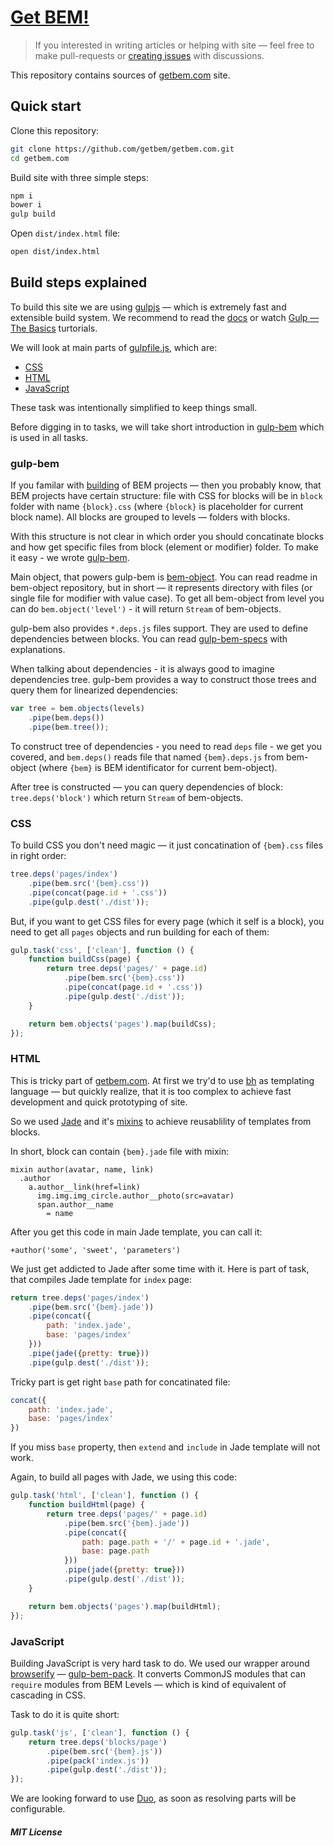 # [Get BEM!](https://getbem.com)

> If you interested in writing articles or helping with site — feel free to make pull-requests or [creating issues](https://github.com/floatdrop/getbem.com/issues) with discussions.

This repository contains sources of [getbem.com](https://getbem.com) site.

## Quick start

Clone this repository:

```bash
git clone https://github.com/getbem/getbem.com.git
cd getbem.com
```

Build site with three simple steps:

```bash
npm i
bower i
gulp build
```

Open `dist/index.html` file:

```bash
open dist/index.html
```

## Build steps explained

To build this site we are using [gulpjs](http://gulpjs.com/) — which is extremely fast and extensible build system. We recommend to read the [docs](https://github.com/gulpjs/gulp/blob/master/docs/getting-started.md) or watch [Gulp — The Basics](http://www.youtube.com/playlist?list=PLRk95HPmOM6PN-G1xyKj9q6ap_dc9Yckm) turtorials.

We will look at main parts of [gulpfile.js](gulpfile.js), which are:

 * [CSS](#css)
 * [HTML](#html)
 * [JavaScript](#javascript)

These task was intentionally simplified to keep things small.

Before digging in to tasks, we will take short introduction in [gulp-bem](https://github.com/floatdrop/gulp-bem) which is used in all  tasks.

### gulp-bem

If you familar with [building](http://getbem.com/building.html) of BEM projects — then you probably know, that BEM projects have certain structure: file with CSS for blocks will be in `block` folder with name `{block}.css` (where `{block}` is placeholder for current block name). All blocks are grouped to levels — folders with blocks.

With this structure is not clear in which order you should concatinate blocks and how get specific files from block (element or modifier) folder. To make it easy - we wrote [gulp-bem](https://github.com/floatdrop/gulp-bem).

Main object, that powers gulp-bem is [bem-object](https://github.com/floatdrop/bem-object). You can read readme in bem-object repository, but in short — it represents directory with files (or single file for modifier with value case). To get all bem-object from level you can do `bem.object('level')` - it will return `Stream` of bem-objects.

gulp-bem also provides `*.deps.js` files support. They are used to define dependencies between blocks. You can read [gulp-bem-specs](https://github.com/floatdrop/gulp-bem-specs) with explanations.

When talking about dependencies - it is always good to imagine dependencies tree. gulp-bem provides a way to construct those trees and query them for linearized dependencies:

```js
var tree = bem.objects(levels)
    .pipe(bem.deps())
    .pipe(bem.tree());
```

To construct tree of dependencies - you need to read `deps` file - we get you covered, and `bem.deps()` reads file that named `{bem}.deps.js` from bem-object (where `{bem}` is BEM identificator for current bem-object).

After tree is constructed — you can query dependencies of block: `tree.deps('block')` which return `Stream` of bem-objects.

### CSS

To build CSS you don't need magic — it just concatination of `{bem}.css` files in right order:

```js
tree.deps('pages/index')
    .pipe(bem.src('{bem}.css'))
    .pipe(concat(page.id + '.css'))
    .pipe(gulp.dest('./dist'));
```

But, if you want to get CSS files for every page (which it self is a block), you need to get all `pages` objects and run building for each of them:

```js
gulp.task('css', ['clean'], function () {
    function buildCss(page) {
        return tree.deps('pages/' + page.id)
            .pipe(bem.src('{bem}.css'))
            .pipe(concat(page.id + '.css'))
            .pipe(gulp.dest('./dist'));
    }

    return bem.objects('pages').map(buildCss);
});
```

### HTML

This is tricky part of [getbem.com](https://getbem.com). At first we try'd to use [bh](https://github.com/bem/bh) as templating language — but quickly realize, that it is too complex to achieve fast development and quick prototyping of site.

So we used [Jade](jade-lang.com) and it's [mixins](http://jade-lang.com/reference/mixins/) to achieve reusablility of templates from blocks.

In short, block can contain `{bem}.jade` file with mixin:

```jade
mixin author(avatar, name, link)
  .author
    a.author__link(href=link)
      img.img.img_circle.author__photo(src=avatar)
      span.author__name
        = name
```

After you get this code in main Jade template, you can call it:

```jade
+author('some', 'sweet', 'parameters')
```

We just get addicted to Jade after some time with it. Here is part of task, that compiles Jade template for `index` page:

```js
return tree.deps('pages/index')
    .pipe(bem.src('{bem}.jade'))
    .pipe(concat({
        path: 'index.jade',
        base: 'pages/index'
    }))
    .pipe(jade({pretty: true}))
    .pipe(gulp.dest('./dist'));
```

Tricky part is get right `base` path for concatinated file:

```js
concat({
    path: 'index.jade',
    base: 'pages/index'
})
```

If you miss `base` property, then `extend` and `include` in Jade template will not work.

Again, to build all pages with Jade, we using this code:

```js
gulp.task('html', ['clean'], function () {
    function buildHtml(page) {
        return tree.deps('pages/' + page.id)
            .pipe(bem.src('{bem}.jade'))
            .pipe(concat({
                path: page.path + '/' + page.id + '.jade',
                base: page.path
            }))
            .pipe(jade({pretty: true}))
            .pipe(gulp.dest('./dist'));
    }

    return bem.objects('pages').map(buildHtml);
});
```

### JavaScript

Building JavaScript is very hard task to do. We used our wrapper around [browserify](browserify.org) — [gulp-bem-pack](https://github.com/floatdrop/gulp-bem-pack). It converts CommonJS modules that can `require` modules from BEM Levels — which is kind of equivalent of cascading in CSS.

Task to do it is quite short:

```js
gulp.task('js', ['clean'], function () {
    return tree.deps('blocks/page')
        .pipe(bem.src('{bem}.js'))
        .pipe(pack('index.js'))
        .pipe(gulp.dest('./dist'));
});
```

We are looking forward to use [Duo](http://duojs.org/), as soon as resolving parts will be configurable.

##### MIT License
